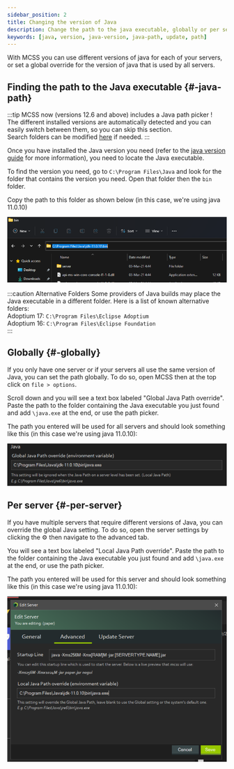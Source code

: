 ```yaml
---
sidebar_position: 2
title: Changing the version of Java
description: Change the path to the java executable, globally or per server
keywords: [java, version, java-version, java-path, update, path]
---
```


With MCSS you can use different versions of java for each of your servers, or set a global override for the version of java that is used by all servers.

## Finding the path to the Java executable {#-java-path}
:::tip
MCSS now (versions 12.6 and above) includes a Java path picker !<br/>
The different installed versions are automatically detected and you can easily switch between them, so you can skip this section.<br/>
Search folders can be modified [here](tweak-java-path-detection) if needed.
:::

Once you have installed the Java version you need (refer to the [java version guide](java-version) for more information), you need to locate the Java executable.

To find the version you need, go to `C:\Program Files\Java` and look for the folder that contains the version you need. Open that folder then the `bin` folder.

Copy the path to this folder as shown below (in this case, we're using java 11.0.10)

![explorer path](/img/docs/java-path/explorer.png)

:::caution Alternative Folders
Some providers of Java builds may place the Java executable in a different folder. Here is a list of known alternative folders: <br/>
Adoptium 17: `C:\Program Files\Eclipse Adoptium` <br/>
Adoptium 16: `C:\Program Files\Eclipse Foundation` <br/>
:::

## Globally {#-globally}

If you only have one server or if your servers all use the same version of Java, you can set the path globally.
To do so, open MCSS then at the top click on `file > options`.

Scroll down and you will see a text box labeled "Global Java Path override". Paste the path to the folder containing the Java executable you just found and add `\java.exe` at the end, or use the path picker.

The path you entered will be used for all servers and should look something like this (in this case we're using java 11.0.10):

![explorer path](/img/docs/java-path/java-path-override.png)

## Per server {#-per-server}

If you have multiple servers that require different versions of Java, you can override the global Java setting. To do so, open the server settings by clicking the ⚙️ then navigate to the advanced tab.

You will see a text box labeled "Local Java Path override". Paste the path to the folder containing the Java executable you just found and add `\java.exe` at the end, or use the path picker.

The path you entered will be used for this server and should look something like this (in this case we're using java 11.0.10):

![explorer path](/img/docs/java-path/local-path-override.png)

